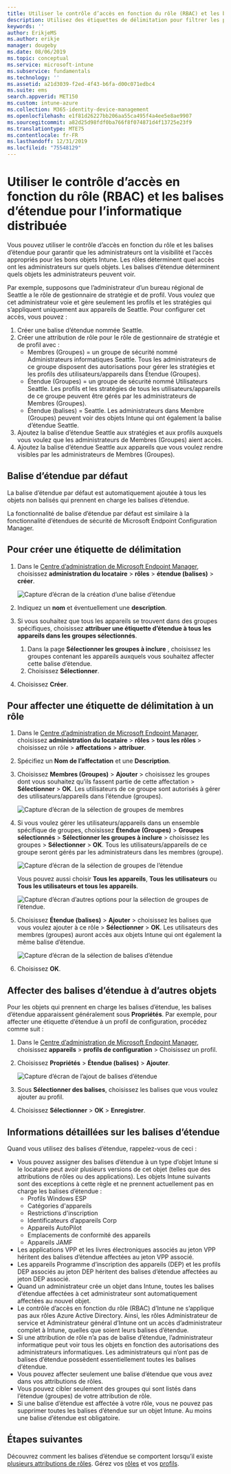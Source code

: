 ```yaml
---
title: Utiliser le contrôle d’accès en fonction du rôle (RBAC) et les balises d’étendue pour les distribuer dans Intune | Microsoft Docs
description: Utilisez des étiquettes de délimitation pour filtrer les profils de configuration de manière à n’afficher que certains rôles.
keywords: ''
author: ErikjeMS
ms.author: erikje
manager: dougeby
ms.date: 08/06/2019
ms.topic: conceptual
ms.service: microsoft-intune
ms.subservice: fundamentals
ms.technology: ''
ms.assetid: a21d3039-f2ed-4f43-b6fa-d00c071edbc4
ms.suite: ems
search.appverid: MET150
ms.custom: intune-azure
ms.collection: M365-identity-device-management
ms.openlocfilehash: e1f81d26227bb206aa55ca495f4a4ee5e8ae9907
ms.sourcegitcommit: a82d25d98fdf0ba766f8f074871d4f13725e23f9
ms.translationtype: MTE75
ms.contentlocale: fr-FR
ms.lasthandoff: 12/31/2019
ms.locfileid: "75548129"
---
```

# <a name="use-role-based-access-control-rbac-and-scope-tags-for-distributed-it"></a>Utiliser le contrôle d’accès en fonction du rôle (RBAC) et les balises d’étendue pour l’informatique distribuée

Vous pouvez utiliser le contrôle d’accès en fonction du rôle et les balises d’étendue pour garantir que les administrateurs ont la visibilité et l’accès appropriés pour les bons objets Intune. Les rôles déterminent quel accès ont les administrateurs sur quels objets. Les balises d’étendue déterminent quels objets les administrateurs peuvent voir.

Par exemple, supposons que l’administrateur d’un bureau régional de Seattle a le rôle de gestionnaire de stratégie et de profil. Vous voulez que cet administrateur voie et gère seulement les profils et les stratégies qui s’appliquent uniquement aux appareils de Seattle. Pour configurer cet accès, vous pouvez :

1. Créer une balise d’étendue nommée Seattle.
2. Créer une attribution de rôle pour le rôle de gestionnaire de stratégie et de profil avec : 
    - Membres (Groupes) = un groupe de sécurité nommé Administrateurs informatiques Seattle. Tous les administrateurs de ce groupe disposent des autorisations pour gérer les stratégies et les profils des utilisateurs/appareils dans Étendue (Groupes).
    - Étendue (Groupes) = un groupe de sécurité nommé Utilisateurs Seattle. Les profils et les stratégies de tous les utilisateurs/appareils de ce groupe peuvent être gérés par les administrateurs de Membres (Groupes). 
    - Étendue (balises) = Seattle. Les administrateurs dans Membre (Groupes) peuvent voir des objets Intune qui ont également la balise d’étendue Seattle.
3. Ajoutez la balise d’étendue Seattle aux stratégies et aux profils auxquels vous voulez que les administrateurs de Membres (Groupes) aient accès.
4. Ajoutez la balise d’étendue Seattle aux appareils que vous voulez rendre visibles par les administrateurs de Membres (Groupes). 

## <a name="default-scope-tag"></a>Balise d’étendue par défaut
La balise d’étendue par défaut est automatiquement ajoutée à tous les objets non balisés qui prennent en charge les balises d’étendue.

La fonctionnalité de balise d’étendue par défaut est similaire à la fonctionnalité d’étendues de sécurité de Microsoft Endpoint Configuration Manager. 

## <a name="to-create-a-scope-tag"></a>Pour créer une étiquette de délimitation

1. Dans le [Centre d’administration de Microsoft Endpoint Manager](https://go.microsoft.com/fwlink/?linkid=2109431), choisissez **administration du locataire** > **rôles** > **étendue (balises)**  > **créer**.

    ![Capture d’écran de la création d’une balise d’étendue](./media/scope-tags/create-scope-tag.png)

2. Indiquez un **nom** et éventuellement une **description**.
3. Si vous souhaitez que tous les appareils se trouvent dans des groupes spécifiques, choisissez **attribuer une étiquette d’étendue à tous les appareils dans les groupes sélectionnés**.
    1. Dans la page **Sélectionner les groupes à inclure** , choisissez les groupes contenant les appareils auxquels vous souhaitez affecter cette balise d’étendue.
    2. Choisissez **Sélectionner**.
4. Choisissez **Créer**.

## <a name="to-assign-a-scope-tag-to-a-role"></a>Pour affecter une étiquette de délimitation à un rôle

1. Dans le [Centre d’administration de Microsoft Endpoint Manager](https://go.microsoft.com/fwlink/?linkid=2109431), choisissez **administration du locataire** > **rôles** > **tous les rôles** > choisissez un rôle > **affectations** > **attribuer**.
2. Spécifiez un **Nom de l’affectation** et une **Description**.
3. Choisissez **Membres (Groupes)**  > **Ajouter** > choisissez les groupes dont vous souhaitez qu’ils fassent partie de cette affectation > **Sélectionner** >  **OK**. Les utilisateurs de ce groupe sont autorisés à gérer des utilisateurs/appareils dans l’étendue (groupes).

    ![Capture d’écran de la sélection de groupes de membres](./media/scope-tags/select-member-groups.png)

4. Si vous voulez gérer les utilisateurs/appareils dans un ensemble spécifique de groupes, choisissez **Étendue (Groupes)**  > **Groupes sélectionnés** > **Sélectionner les groupes à inclure** > choisissez les groupes > **Sélectionner** > **OK**. Tous les utilisateurs/appareils de ce groupe seront gérés par les administrateurs dans les membres (groupe).

    ![Capture d’écran de la sélection de groupes de l’étendue](./media/scope-tags/select-scope-groups.png)

    Vous pouvez aussi choisir **Tous les appareils**, **Tous les utilisateurs** ou **Tous les utilisateurs et tous les appareils**.

    ![Capture d’écran d’autres options pour la sélection de groupes de l’étendue.](./media/scope-tags/scope-group-other-options.png)
    
5. Choisissez **Étendue (balises)**  > **Ajouter** > choisissez les balises que vous voulez ajouter à ce rôle > **Sélectionner** > **OK**. Les utilisateurs des membres (groupes) auront accès aux objets Intune qui ont également la même balise d’étendue.

    ![Capture d’écran de la sélection de balises d’étendue](./media/scope-tags/select-scope-tags.png)

6. Choisissez **OK**. 

## <a name="assign-scope-tags-to-other-objects"></a>Affecter des balises d’étendue à d’autres objets

Pour les objets qui prennent en charge les balises d’étendue, les balises d’étendue apparaissent généralement sous **Propriétés**. Par exemple, pour affecter une étiquette d’étendue à un profil de configuration, procédez comme suit :

1. Dans le [Centre d’administration de Microsoft Endpoint Manager](https://go.microsoft.com/fwlink/?linkid=2109431), choisissez **appareils** > **profils de configuration** > Choisissez un profil.

2. Choisissez **Propriétés** > **Étendue (balises)**  > **Ajouter**.

    ![Capture d’écran de l’ajout de balises d’étendue](./media/scope-tags/add-scope-tags.png)

3. Sous **Sélectionner des balises**, choisissez les balises que vous voulez ajouter au profil.
4. Choisissez **Sélectionner** > **OK** > **Enregistrer**.


## <a name="scope-tag-details"></a>Informations détaillées sur les balises d’étendue
Quand vous utilisez des balises d’étendue, rappelez-vous de ceci : 

- Vous pouvez assigner des balises d’étendue à un type d’objet Intune si le locataire peut avoir plusieurs versions de cet objet (telles que des attributions de rôles ou des applications).
  Les objets Intune suivants sont des exceptions à cette règle et ne prennent actuellement pas en charge les balises d’étendue :
    - Profils Windows ESP
    - Catégories d'appareils
    - Restrictions d'inscription
    - Identificateurs d’appareils Corp
    - Appareils AutoPilot
    - Emplacements de conformité des appareils
    - Appareils JAMF
- Les applications VPP et les livres électroniques associés au jeton VPP héritent des balises d’étendue affectées au jeton VPP associé.
- Les appareils Programme d’inscription des appareils (DEP) et les profils DEP associés au jeton DEP héritent des balises d’étendue affectées au jeton DEP associé.
- Quand un administrateur crée un objet dans Intune, toutes les balises d’étendue affectées à cet administrateur sont automatiquement affectées au nouvel objet.
- Le contrôle d’accès en fonction du rôle (RBAC) d’Intune ne s’applique pas aux rôles Azure Active Directory. Ainsi, les rôles Administrateur de service et Administrateur général d’Intune ont un accès d’administrateur complet à Intune, quelles que soient leurs balises d’étendue.
- Si une attribution de rôle n’a pas de balise d’étendue, l’administrateur informatique peut voir tous les objets en fonction des autorisations des administrateurs informatiques. Les administrateurs qui n’ont pas de balises d’étendue possèdent essentiellement toutes les balises d’étendue.
- Vous pouvez affecter seulement une balise d’étendue que vous avez dans vos attributions de rôles.
- Vous pouvez cibler seulement des groupes qui sont listés dans l’étendue (groupes) de votre attribution de rôle.
- Si une balise d’étendue est affectée à votre rôle, vous ne pouvez pas supprimer toutes les balises d’étendue sur un objet Intune. Au moins une balise d’étendue est obligatoire.

## <a name="next-steps"></a>Étapes suivantes

Découvrez comment les balises d’étendue se comportent lorsqu’il existe [plusieurs attributions de rôles](role-based-access-control.md#multiple-role-assignments).
Gérez vos [rôles](role-based-access-control.md) et vos [profils](../configuration/device-profile-assign.md).
